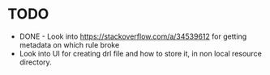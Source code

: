 # TODO

- DONE - Look into https://stackoverflow.com/a/34539612 for getting metadata on which rule broke
- Look into UI for creating drl file and how to store it, in non local resource directory.